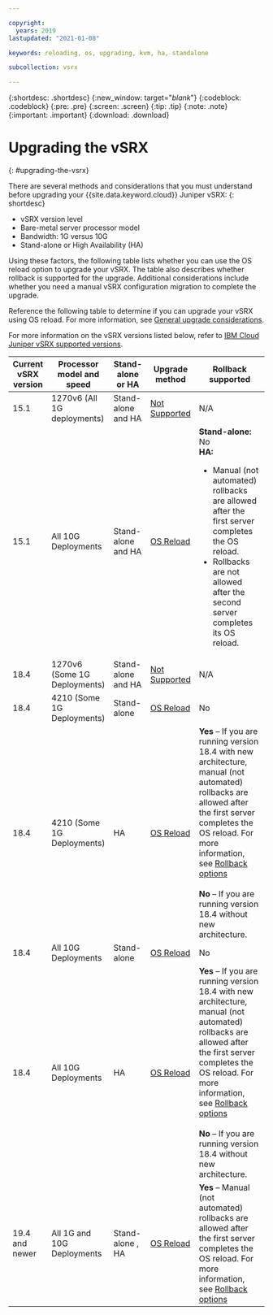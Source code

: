 ```yaml
---

copyright:
  years: 2019
lastupdated: "2021-01-08"

keywords: reloading, os, upgrading, kvm, ha, standalone

subcollection: vsrx

---
```


{:shortdesc: .shortdesc}
{:new_window: target="_blank_"}
{:codeblock: .codeblock}
{:pre: .pre}
{:screen: .screen}
{:tip: .tip}
{:note: .note}
{:important: .important}
{:download: .download}

# Upgrading the vSRX
{: #upgrading-the-vsrx}

There are several methods and considerations that you must understand before upgrading your {{site.data.keyword.cloud}} Juniper vSRX:
{: shortdesc}

*	vSRX version level
*	Bare-metal server processor model
*	Bandwidth: 1G versus 10G
*	Stand-alone or High Availability (HA)

Using these factors, the following table lists whether you can use the OS reload option to upgrade your vSRX. The table also describes whether rollback is supported for the upgrade. Additional considerations include whether you need a manual vSRX configuration migration to complete the upgrade.

Reference the following table to determine if you can upgrade your vSRX using OS reload. For more information, see [General upgrade considerations](/docs/vsrx?topic=vsrx-general-upgrade).

For more information on the vSRX versions listed below, refer to [IBM Cloud Juniper vSRX supported versions](/docs/vsrx?topic=vsrx-vsrx-versions).

| Current vSRX version  | Processor model and speed | Stand-alone or HA | Upgrade method  | Rollback supported |
| ------------- | ------------- | ------------- | ------------- | ------------- |	 			
| 15.1	| 1270v6 (All 1G deployments)	| Stand-alone and HA	| [Not Supported](/docs/vsrx?topic=vsrx-unsupported-upgrade) | N/A|
| 15.1 | All 10G Deployments | Stand-alone and HA | [OS Reload](/docs/vsrx?topic=vsrx-os-reload-upgrade) |	**Stand-alone:** No <BR> **HA:** <ul><li>Manual (not automated) rollbacks are allowed after the first server completes the OS reload.</li><li>Rollbacks are not allowed after the second server completes its OS reload.</li></ul> |
| 18.4 | 1270v6 (Some 1G Deployments) |	Stand-alone and HA |	[Not Supported](/docs/vsrx?topic=vsrx-unsupported-upgrade) |	N/A |
| 18.4 | 4210 (Some 1G Deployments) | Stand-alone | [OS Reload](/docs/vsrx?topic=vsrx-os-reload-upgrade) | No |
| 18.4 | 4210 (Some 1G Deployments) |	HA | [OS Reload](/docs/vsrx?topic=vsrx-os-reload-upgrade) | **Yes** – If you are running version 18.4 with new architecture, manual (not automated) rollbacks are allowed after the first server completes the OS reload. For more information, see [Rollback options](/docs/vsrx?topic=vsrx-rollback-options) <BR> <BR> **No** – If you are running version 18.4 without new architecture. |
| 18.4 | All 10G Deployments | Stand-alone |	[OS Reload](/docs/vsrx?topic=vsrx-os-reload-upgrade) | No |
| 18.4 | All 10G Deployments | HA |	[OS Reload](/docs/vsrx?topic=vsrx-os-reload-upgrade)	| **Yes** – If you are running version 18.4 with new architecture, manual (not automated) rollbacks are allowed after the first server completes the OS reload. For more information, see [Rollback options](/docs/vsrx?topic=vsrx-rollback-options) <BR> <BR> **No** – If you are running version 18.4 without new architecture. |
| 19.4 and newer | All 1G and 10G Deployments | Stand-alone , <BR> HA | [OS Reload](/docs/vsrx?topic=vsrx-os-reload-upgrade) | **Yes** – Manual (not automated) rollbacks are allowed after the first server completes the OS reload. For more information, see [Rollback options](/docs/vsrx?topic=vsrx-rollback-options) |
